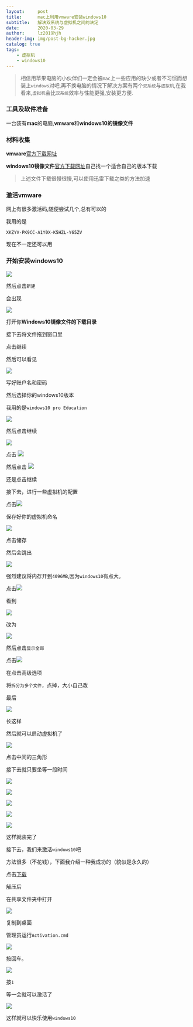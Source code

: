```yaml
---
layout:     post
title:      mac上利用vmware安装windows10
subtitle:   解决双系统与虚拟机之间的决定
date:       2020-03-29
author:     lz2019hjh
header-img: img/post-bg-hacker.jpg
catalog: true
tags:
    - 虚拟机
    - windows10
---
```



> 相信用苹果电脑的小伙伴们一定会被`mac`上一些应用的缺少或者不习惯而想装上`windows`对吧,再不换电脑的情况下解决方案有两个`双系统`与`虚拟机`,在我看来,`虚拟机`会比`双系统`效率与性能更强,安装更方便.

### 工具及软件准备

一台装有**mac**的电脑,**vmware**和**windows10的镜像文件**

### 材料收集

**vmware**[官方下载网址](https://download3.vmware.com/software/fusion/file/VMware-Fusion-11.5.3-15870345.dmg)

**windows10镜像文件**[官方下载网址](https://www.microsoft.com/zh-cn/software-download/windows10ISO?36261b60-2f68-4336-abe2-4b00f210b6aa=True)自己找一个适合自己的版本下载

>上述文件下载很慢很慢,可以使用迅雷下载之类的方法加速

### 激活vmware

网上有很多激活码,随便尝试几个,总有可以的

我用的是

    XKZYV-PK9CC-A1Y0X-K5HZL-Y65ZV

现在不一定还可以用

### 开始安装windows10

![](https://tva1.sinaimg.cn/large/00831rSTly1gdb52li3a2j31850u0qms.jpg)

然后点击`新建`

会出现

![](https://tva1.sinaimg.cn/large/00831rSTly1gdb54ndrnoj30yz0u07ia.jpg)

打开你**Windows10镜像文件的下载目录**

接下去将文件拖到窗口里

点击继续

然后可以看见

![](https://tva1.sinaimg.cn/large/00831rSTly1gdirqc53n5j30yz0u0wvk.jpg)

写好账户名和密码

然后选择你的windows10版本

我用的是`windows10 pro Education`

![](https://tva1.sinaimg.cn/large/00831rSTly1gdirstszi6j30yz0u0h2x.jpg)

然后点击继续

![](https://tva1.sinaimg.cn/large/00831rSTly1gdirtnm8dkj30yz0u0dwv.jpg)

点击 ![](https://tva1.sinaimg.cn/large/00831rSTly1gdirusss0oj309s01a0sx.jpg)

然后点击 ![](https://tva1.sinaimg.cn/large/00831rSTly1gdirvtdmnfj309e08o755.jpg)

还是点击继续

接下去，进行一些虚拟机的配置

点击![](https://tva1.sinaimg.cn/large/00831rSTly1gdirx93nvdj305e01qmx8.jpg)

保存好你的虚拟机命名

![](https://tva1.sinaimg.cn/large/00831rSTly1gdiryljq0nj31560u0wqz.jpg)

点击储存

然后会跳出

![](https://tva1.sinaimg.cn/large/00831rSTly1gdirzcdx9hj31340u0dz3.jpg)

强烈建议将内存开到`4096MB`,因为`windows10`有点大。

点击![](https://tva1.sinaimg.cn/large/00831rSTly1gdis163zw8j304q054q38.jpg)

看到

![](https://tva1.sinaimg.cn/large/00831rSTly1gdis3djkj0j315s0pktht.jpg)

改为

![](https://tva1.sinaimg.cn/large/00831rSTly1gdis4ic1foj315s0pkaj8.jpg)

然后点击`显示全部`

点击![](https://tva1.sinaimg.cn/large/00831rSTly1gdiy9mq3dvj304s04u0t8.jpg)


在点击高级选项

将`拆分为多个文件`，点掉，大小自己改

最后


![](https://tva1.sinaimg.cn/large/00831rSTly1gdiybktn1dj315s0n2471.jpg)

长这样

然后就可以启动虚拟机了

![](https://tva1.sinaimg.cn/large/00831rSTly1gdiycnolrcj310h0u0tru.jpg)

点击中间的三角形

接下去就只要坐等一段时间

![](https://tva1.sinaimg.cn/large/00831rSTly1gdiyf0j2v1j31140u0178.jpg)

![](https://tva1.sinaimg.cn/large/00831rSTly1gdiyfy3nuqj31140u04e0.jpg)

![](https://tva1.sinaimg.cn/large/00831rSTly1gdiz6wd8cuj31c00u0b29.jpg)

![](https://tva1.sinaimg.cn/large/00831rSTly1gdizc2u6q6j31c00u04qs.jpg)

![](https://tva1.sinaimg.cn/large/00831rSTly1gdizd68teoj31c00u01kz.jpg)

这样就装完了

接下去，我们来激活`windows10`吧

方法很多（不花钱），下面我介绍一种我成功的（貌似是永久的）

点击[下载](https://lz2019hjh.github.io/doc/HWIDGEN.zip)

解压后

在共享文件夹中打开

![](https://tva1.sinaimg.cn/large/00831rSTly1gdj07361mpj31c00u0npd.jpg)

复制到桌面

管理员运行`Activation.cmd`

![](https://tva1.sinaimg.cn/large/00831rSTly1gdj0b2sv25j31c00u0qv5.jpg)

按回车。

![](https://tva1.sinaimg.cn/large/00831rSTly1gdj0dvciw0j31c00u0qv5.jpg)

按`1`

等一会就可以激活了

![](https://tva1.sinaimg.cn/large/00831rSTly1gdj0ct1amwj31c00u0qv5.jpg)

这样就可以快乐使用`windows10`